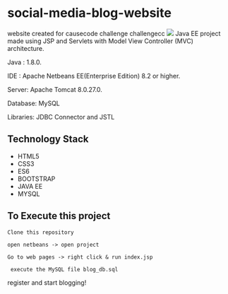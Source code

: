 # social-media-blog-website
website created for causecode challenge challengecc
![](blog-website.gif)
Java EE project made using JSP and Servlets with Model View Controller (MVC) architecture.

Java : 1.8.0.

IDE : Apache Netbeans EE(Enterprise Edition) 8.2 or higher.

Server: Apache Tomcat 8.0.27.0.

Database: MySQL

Libraries: JDBC Connector and JSTL

## Technology Stack
* HTML5
* CSS3
* ES6
* BOOTSTRAP
* JAVA EE
* MYSQL

## To Execute this project
```Clone this repository```

```open netbeans -> open project``` 

```Go to web pages -> right click & run index.jsp```

`` execute the MySQL file blog_db.sql``

register and start blogging!
